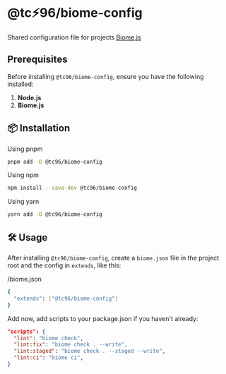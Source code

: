 # @tc⚡96/biome-config
Shared configuration file for projects [Biome.js](https://biomejs.dev/guides/configure-biome/)

## Prerequisites
Before installing `@tc96/biome-config`, ensure you have the following installed:

1. **Node.js** 
2. **Biome.js**

## 📦 Installation
Using pnpm

```sh
pnpm add -D @tc96/biome-config
```

Using npm
```sh
npm install --save-dev @tc96/biome-config
```

Using yarn
```sh
yarn add -D @tc96/biome-config
```

## 🛠️ Usage
After installing `@tc96/biome-config`, create a `biome.json` file in the project root and the config in `extends`, like this: 

<project-root>/biome.json
```sh
{
  "extends": ["@tc96/biome-config"]
}
```

Add now, add scripts to your package.json if you haven't already:
```json
"scripts": {
  "lint": "biome check",
  "lint:fix": "biome check . --write",
  "lint:staged": "biome check . --staged --write",
  "lint:ci": "biome ci",
}
```